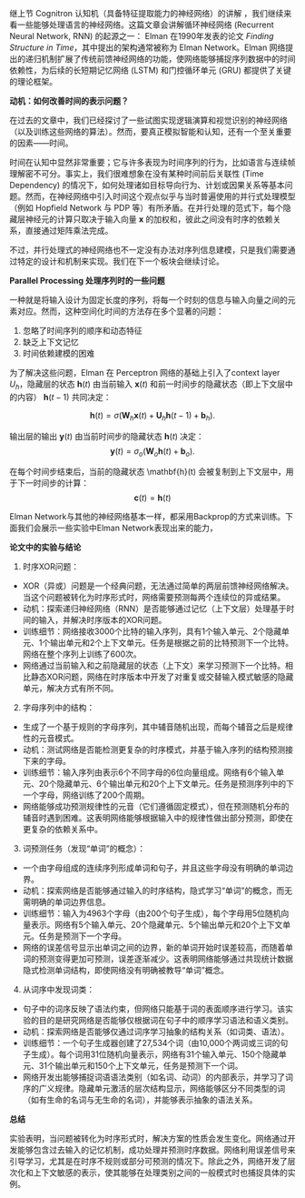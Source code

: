 继上节 Cognitron 认知机（具备特征提取能力的神经网络）的讲解 ，我们继续来看一些能够处理语言的神经网络。这篇文章会讲解循环神经网络 (Recurrent Neural Network, RNN) 的起源之一： Elman 在1990年发表的论文 *Finding Structure in Time*，其中提出的架构通常被称为 Elman Network。Elman 网络提出的递归机制扩展了传统前馈神经网络的功能，使网络能够捕捉序列数据中的时间依赖性，为后续的长短期记忆网络 (LSTM) 和门控循环单元 (GRU) 都提供了关键的理论框架。

**动机：如何改善时间的表示问题？**

在过去的文章中，我们已经探讨了一些试图实现逻辑演算和视觉识别的神经网络（以及训练这些网络的算法）。然而，要真正模拟智能和认知，还有一个至关重要的因素——时间。

时间在认知中显然非常重要；它与许多表现为时间序列的行为，比如语言与连续帧理解密不可分。事实上，我们很难想象在没有某种时间前后关联性 (Time Dependency) 的情况下，如何处理诸如目标导向行为、计划或因果关系等基本问题。然而，在神经网络中引入时间这个观点似乎与当时普遍使用的并行式处理模型（例如 Hopfield Network 与 PDP 等）有所矛盾。在并行处理的范式下，每个隐藏层神经元的计算只取决于输入向量 $\mathbf{x}$ 的加权和，彼此之间没有时序的依赖关系，直接通过矩阵乘法完成。

不过，并行处理式的神经网络也不一定没有办法对序列信息建模，只是我们需要通过特定的设计和机制来实现。我们在下一个板块会继续讨论。

**Parallel Processing 处理序列时的一些问题**

一种就是将输入设计为固定长度的序列，将每一个时刻的信息与输入向量之间的元素对应。然而，这种空间化时间的方法存在多个显著的问题：
1. 忽略了时间序列的顺序和动态特征
2. 缺乏上下文记忆
3. 时间依赖建模的困难

为了解决这些问题，Elman 在 Perceptron 网络的基础上引入了context layer $U_h$，隐藏层的状态  $\mathbf{h}(t)$ 由当前输入  $\mathbf{x}(t)$  和前一时间步的隐藏状态（即上下文层中的内容）  $\mathbf{h}(t-1)$  共同决定：

$$
\mathbf{h}(t) = \sigma \left( \mathbf{W}_h \mathbf{x}(t) + \mathbf{U}_h \mathbf{h}(t-1) + \mathbf{b}_h \right).
$$

输出层的输出  $\mathbf{y}(t)$  由当前时间步的隐藏状态  $\mathbf{h}(t)$  决定：
$$
\mathbf{y}(t) = \sigma_o \left( \mathbf{W}_o \mathbf{h}(t) + \mathbf{b}_o \right).
$$

在每个时间步结束后，当前的隐藏状态  \mathbf{h}(t)  会被复制到上下文层中，用于下一时间步的计算：
$$
\mathbf{c}(t) = \mathbf{h}(t)
$$

Elman Network与其他的神经网络基本一样，都采用Backprop的方式来训练。下面我们会展示一些实验中Elman Network表现出来的能力，

**论文中的实验与结论**

1. 时序XOR问题：

- XOR（异或）问题是一个经典问题，无法通过简单的两层前馈神经网络解决。当这个问题被转化为时序形式时，网络需要预测每两个连续位的异或结果。
- 动机：探索递归神经网络（RNN）是否能够通过记忆（上下文层）处理基于时间的输入，并解决时序版本的XOR问题。
- 训练细节：网络接收3000个比特的输入序列，具有1个输入单元、2个隐藏单元、1个输出单元和2个上下文单元。任务是根据之前的比特预测下一个比特。网络在整个序列上训练了600次。
- 网络通过当前输入和之前隐藏层的状态（上下文）来学习预测下一个比特。相比静态XOR问题，网络在时序版本中开发了对重复或交替输入模式敏感的隐藏单元，解决方式有所不同。

2. 字母序列中的结构：

- 生成了一个基于规则的字母序列，其中辅音随机出现，而每个辅音之后是规律性的元音模式。
- 动机：测试网络是否能检测更复杂的时序模式，并基于输入序列的结构预测接下来的字母。
- 训练细节：输入序列由表示6个不同字母的6位向量组成。网络有6个输入单元、20个隐藏单元、6个输出单元和20个上下文单元。任务是预测序列中的下一个字母，网络训练了200个周期。
- 网络能够成功预测规律性的元音（它们遵循固定模式），但在预测随机分布的辅音时遇到困难。这表明网络能够根据输入中的规律性做出部分预测，即使在更复杂的依赖关系中。

3. 词预测任务（发现“单词”的概念）：

- 一个由字母组成的连续序列形成单词和句子，并且这些字母没有明确的单词边界。
- 动机：探索网络是否能够通过输入的时序结构，隐式学习“单词”的概念，而无需明确的单词边界信息。
- 训练细节：输入为4963个字母（由200个句子生成），每个字母用5位随机向量表示。网络有5个输入单元、20个隐藏单元、5个输出单元和20个上下文单元。任务是预测下一个字母。
- 网络的误差信号显示出单词之间的边界，新的单词开始时误差较高，而随着单词的预测变得更加可预测，误差逐渐减少。这表明网络能够通过共现统计数据隐式检测单词结构，即使网络没有明确被教导“单词”概念。

4. 从词序中发现词类：

- 句子中的词序反映了语法约束，但网络只能基于词的表面顺序进行学习。该实验的目的是研究网络是否能够仅根据词在句子中的顺序学习语法和语义类别。
- 动机：探索网络是否能够仅通过词序学习抽象的结构关系（如词类、语法）。
- 训练细节：一个句子生成器创建了27,534个词（由10,000个两词或三词的句子生成）。每个词用31位随机向量表示，网络有31个输入单元、150个隐藏单元、31个输出单元和150个上下文单元，任务是预测下一个词。
- 网络开发出能够捕捉词语语法类别（如名词、动词）的内部表示，并学习了词序的广义规律。隐藏单元激活的层次结构显示，网络能够区分不同类型的词（如有生命的名词与无生命的名词），并能够表示抽象的语法关系。

**总结**

实验表明，当问题被转化为时序形式时，解决方案的性质会发生变化。网络通过开发能够包含过去输入的记忆机制，成功处理并预测时序数据。网络利用误差信号来引导学习，尤其是在时序不规则或部分可预测的情况下。除此之外，网络开发了层次化和上下文敏感的表示，使其能够在处理类别之间的一般模式时也捕捉具体的实例。

